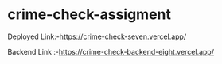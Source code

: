 # crime-check-assigment



Deployed Link:-https://crime-check-seven.vercel.app/

Backend Link :-https://crime-check-backend-eight.vercel.app/

